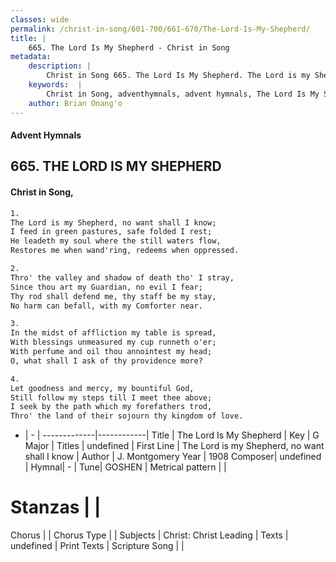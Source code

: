 ```yaml
---
classes: wide
permalink: /christ-in-song/601-700/661-670/The-Lord-Is-My-Shepherd/
title: |
    665. The Lord Is My Shepherd - Christ in Song
metadata:
    description: |
        Christ in Song 665. The Lord Is My Shepherd. The Lord is my Shepherd, no want shall I know; I feed in green pastures, safe folded I rest; He leadeth my soul where the still waters flow, Restores me when wand'ring, redeems when oppressed.
    keywords:  |
        Christ in Song, adventhymnals, advent hymnals, The Lord Is My Shepherd, The Lord is my Shepherd, no want shall I know. 
    author: Brian Onang'o
---
```


#### Advent Hymnals
## 665. THE LORD IS MY SHEPHERD
####  Christ in Song,

```txt
1.
The Lord is my Shepherd, no want shall I know;
I feed in green pastures, safe folded I rest;
He leadeth my soul where the still waters flow,
Restores me when wand'ring, redeems when oppressed.

2.
Thro' the valley and shadow of death tho' I stray,
Since thou art my Guardian, no evil I fear;
Thy rod shall defend me, thy staff be my stay,
No harm can befall, with my Comforter near.

3.
In the midst of affliction my table is spread,
With blessings unmeasured my cup runneth o'er;
With perfume and oil thou annointest my head;
O, what shall I ask of thy providence more?

4.
Let goodness and mercy, my bountiful God,
Still follow my steps till I meet thee above;
I seek by the path which my forefathers trod,
Thro' the land of their sojourn thy kingdom of love.

```

- |   -  |
-------------|------------|
Title | The Lord Is My Shepherd |
Key | G Major |
Titles | undefined |
First Line | The Lord is my Shepherd, no want shall I know |
Author | J. Montgomery
Year | 1908
Composer| undefined |
Hymnal|  - |
Tune| GOSHEN |
Metrical pattern | |
# Stanzas |  |
Chorus |  |
Chorus Type |  |
Subjects | Christ: Christ Leading |
Texts | undefined |
Print Texts | 
Scripture Song |  |
    
